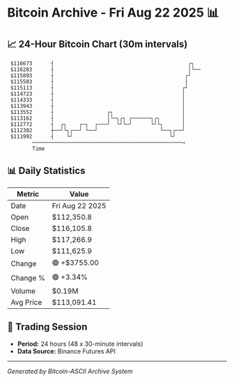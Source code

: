 # Bitcoin Archive - Fri Aug 22 2025 📊

## 📈 24-Hour Bitcoin Chart (30m intervals)

```
 $116673      ┤                                           ┌┐   
 $116283      ┤                                           │└── 
 $115893      ┤                                          ┌┘    
 $115503      ┤                                          │     
 $115113      ┤                                         ┌┘     
 $114723      ┤                                         │      
 $114333      ┤                                         │      
 $113943      ┤                                         │      
 $113552      ┤                 ┌┐                      │      
 $113162      ┤                 │└─┐┌┐ ┌──────┐┌┐       │      
 $112772      ┤  ┌┐    ┌─┐  ┌───┘  └┘└─┘      └┘└┐      │      
 $112382      ┼──┘└┐┌──┘ └──┘                    └──┐┌──┘      
 $111992      ┤    └┘                               └┘         
        ────────────────────────────────────────────────→
        Time
```

## 📊 Daily Statistics

| Metric | Value |
|--------|-------|
| Date | Fri Aug 22 2025 |
| Open | $112,350.8 |
| Close | $116,105.8 |
| High | $117,266.9 |
| Low | $111,625.9 |
| Change | 🟢 +$3755.00 |
| Change % | 🟢 +3.34% |
| Volume | $0.19M |
| Avg Price | $113,091.41 |

## 📅 Trading Session

- **Period:** 24 hours (48 x 30-minute intervals)
- **Data Source:** Binance Futures API

---
*Generated by Bitcoin-ASCII Archive System*
